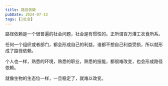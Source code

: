```yaml
---
title: 路径依赖
pubDate: 2024-07-13
tags: [👫社会]
---
```


路径依赖是一个很普遍的社会问题，社会是有惯性的。正所谓百万漕工衣食所系。

任何一个组织或者部门，都会形成自己的利益，谁都不想自己利益受损，所以就形成了路径依赖。

个人也一样，熟悉的环境，熟悉的职业，熟悉的技能，都很难改变，也会形成路径依赖。

就像生物的生态位一样，一旦稳定了，就难以改变。
